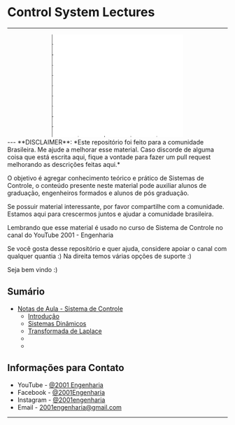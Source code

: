 # Control System Lectures
---

<center><img src='/assets/car_pendg.gif' width=300px></center>
---
**DISCLAIMER**: *Este repositório foi feito para a comunidade Brasileira. Me ajude a melhorar esse material.
Caso discorde de alguma coisa que está escrita aqui, fique a vontade para fazer um pull request melhorando as descrições feitas aqui.*

O objetivo é agregar conhecimento teórico e prático de Sistemas de Controle, o conteúdo presente neste material pode auxiliar alunos de graduação, engenheiros formados e alunos de pós graduação.

Se possuir material interessante, por favor compartilhe com a comunidade. Estamos aqui para crescermos juntos e ajudar a comunidade brasileira.

Lembrando que esse material é usado no curso de Sistema de Controle no canal do YouTube 2001 - Engenharia

Se você gosta desse repositório e quer ajuda, considere apoiar o canal com qualquer quantia :)
Na direita temos várias opções de suporte :)


Seja bem vindo :)

## Sumário


<!-- toc -->
  * [Notas de Aula - Sistema de Controle]()
      * [Introdução]()
      * [Sistemas Dinâmicos]()
      * [Transformada de Laplace]()
      * []()
      * []()
      
## Informações para Contato

- YouTube   - [@2001 Engenharia](https://www.youtube.com/channel/UCZyFebN0_gF2yy5fhVhlXtA)
- Facebook  - [@2001Engenharia](https://www.facebook.com/2001engenharia)
- Instagram - [@2001engenharia](http://instagram.com/2001engenharia)
- Email     - 2001engenharia@gmail.com
---

